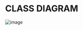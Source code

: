 # **CLASS DIAGRAM**
![image](https://user-images.githubusercontent.com/94182282/143825841-433acef5-9627-482e-8d03-a14f4de40e69.png)
